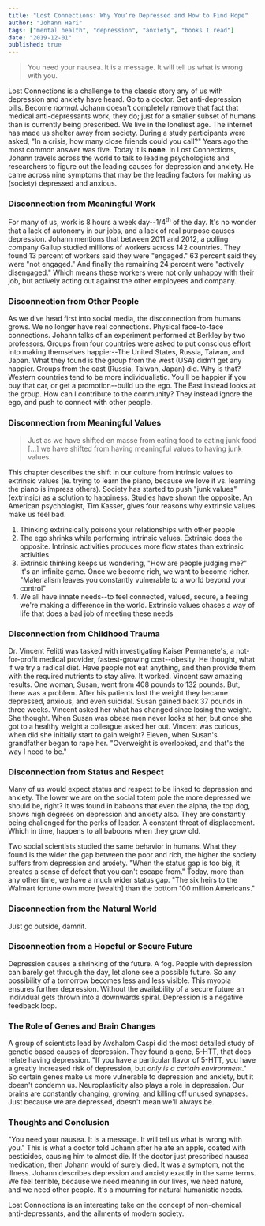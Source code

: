 ```yaml
---
title: "Lost Connections: Why You’re Depressed and How to Find Hope"
author: "Johann Hari"
tags: ["mental health", "depression", "anxiety", "books I read"]
date: "2019-12-01"
published: true
---
```


> You need your nausea. It is a message. It will tell us what is wrong with you.

Lost Connections is a challenge to the classic story any of us with depression and anxiety have heard. Go to a doctor. Get anti-depression pills. Become _normal_. Johann doesn't completely remove that fact that medical anti-depressants work, they do; just for a smaller subset of humans than is currently being prescribed. We live in the loneliest age. The internet has made us shelter away from society. During a study participants were asked, "In a crisis, how many close friends could you call?" Years ago the most common answer was five. Today it is **none**. In Lost Connections, Johann travels across the world to talk to leading psychologists and researchers to figure out the leading causes for depression and anxiety. He came across nine symptoms that may be the leading factors for making us (society) depressed and anxious.

### Disconnection from Meaningful Work

For many of us, work is 8 hours a week day--1/4<sup>th</sup> of the day. It's no wonder that a lack of autonomy in our jobs, and a lack of real purpose causes depression. Johann mentions that between 2011 and 2012, a polling company Gallup studied millions of workers across 142 countries. They found 13 percent of workers said they were "engaged." 63 percent said they were "not engaged." And finally the remaining 24 percent were "actively disengaged." Which means these workers were not only unhappy with their job, but actively acting out against the other employees and company.

### Disconnection from Other People

As we dive head first into social media, the disconnection from humans grows. We no longer have real connections. Physical face-to-face connections. Johann talks of an experiment performed at Berkley by two professors. Groups from four countries were asked to put conscious effort into making themselves happier--The United States, Russia, Taiwan, and Japan. What they found is the group from the west (USA) didn't get any happier. Groups from the east (Russia, Taiwan, Japan) did. Why is that? Western countries tend to be more individualistic. You'll be happier if you buy that car, or get a promotion--build up the ego. The East instead looks at the group. How can I contribute to the community? They instead ignore the ego, and push to connect with other people.

### Disconnection from Meaningful Values

> Just as we have shifted en masse from eating food to eating junk food [...] we have shifted from having meaningful values to having junk values.

This chapter describes the shift in our culture from intrinsic values to extrinsic values (ie. trying to learn the piano, because we love it vs. learning the piano is impress others). Society has started to push "junk values" (extrinsic) as a solution to happiness. Studies have shown the opposite. An American psychologist, Tim Kasser, gives four reasons why extrinsic values make us feel bad.

1. Thinking extrinsically poisons your relationships with other people
2. The ego shrinks while performing intrinsic values. Extrinsic does the opposite. Intrinsic activities produces more flow states than extrinsic activities
3. Extrinsic thinking keeps us wondering, "How are people judging me?" It's an infinite game. Once we become rich, we want to become richer. "Materialism leaves you constantly vulnerable to a world beyond your control"
4. We all have innate needs--to feel connected, valued, secure, a feeling we're making a difference in the world. Extrinsic values chases a way of life that does a bad job of meeting these needs

### Disconnection from Childhood Trauma

Dr. Vincent Felitti was tasked with investigating Kaiser Permanete's, a not-for-profit medical provider, fastest-growing cost--obesity. He thought, what if we try a radical diet. Have people not eat anything, and then provide them with the required nutrients to stay alive. It worked. Vincent saw amazing results. One woman, Susan, went from 408 pounds to 132 pounds. But, there was a problem. After his patients lost the weight they became depressed, anxious, and even suicidal. Susan gained back 37 pounds in three weeks. Vincent asked her what has changed since losing the weight. She thought. When Susan was obese men never looks at her, but once she got to a healthy weight a colleague asked her out. Vincent was curious, when did she initially start to gain weight? Eleven, when Susan's grandfather began to rape her. "Overweight is overlooked, and that's the way I need to be."

### Disconnection from Status and Respect

Many of us would expect status and respect to be linked to depression and anxiety. The lower we are on the social totem pole the more depressed we should be, right? It was found in baboons that even the alpha, the top dog, shows high degrees on depression and anxiety also. They are constantly being challenged for the perks of leader. A constant threat of displacement. Which in time, happens to all baboons when they grow old.

Two social scientists studied the same behavior in humans. What they found is the wider the gap between the poor and rich, the higher the society suffers from depression and anxiety. "When the status gap is too big, it creates a sense of defeat that you can't escape from." Today, more than any other time, we have a much wider status gap. "The six heirs to the Walmart fortune own more [wealth] than the bottom 100 million Americans."

### Disconnection from the Natural World

Just go outside, damnit.

### Disconnection from a Hopeful or Secure Future

Depression causes a shrinking of the future. A fog. People with depression can barely get through the day, let alone see a possible future. So any possibility of a tomorrow becomes less and less visible. This myopia ensures further depression. Without the availability of a secure future an individual gets thrown into a downwards spiral. Depression is a negative feedback loop.

### The Role of Genes and Brain Changes

A group of scientists lead by Avshalom Caspi did the most detailed study of genetic based causes of depression. They found a gene, 5-HTT, that does relate having depression. "If you have a particular flavor of 5-HTT, you have a greatly increased risk of depression, but _only is a certain environment_." So certain genes make us more vulnerable to depression and anxiety, but it doesn't condemn us. Neuroplasticity also plays a role in depression. Our brains are constantly changing, growing, and killing off unused synapses. Just because we are depressed, doesn't mean we'll always be.

### Thoughts and Conclusion

"You need your nausea. It is a message. It will tell us what is wrong with you." This is what a doctor told Johann after he ate an apple, coated with pesticides, causing him to almost die. If the doctor just prescribed nausea medication, then Johann would of surely died. It was a symptom, not the illness. Johann describes depression and anxiety exactly in the same terms. We feel terrible, because we need meaning in our lives, we need nature, and we need other people. It's a mourning for natural humanistic needs.

Lost Connections is an interesting take on the concept of non-chemical anti-depressants, and the ailments of modern society.
